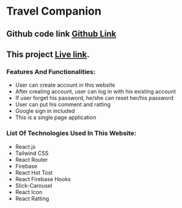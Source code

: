 # Travel Companion

## Github code link [Github Link](https://github.com/saddamhosan/tourist-guide)

## This project [Live link](https://tourist-guide-ae9d0.web.app/).

### Features And Functionalities:

- User can create account in this website
- After creating account, user can log in with his existing account
- If user forget his password, he/she can reset her/his password
- User can put his comment and ratting
- Google sign in included
- This is a single page application

### List Of Technologies Used In This Website:

- React.js
- Tailwind CSS
- React Router
- Firebase
- React Hot Tost
- React Firebase Hooks
- Slick-Carousel
- React Icon
- React Ratting
